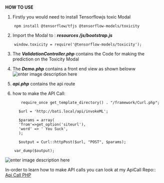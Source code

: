 **HOW TO USE**
1) Firstly you would need to install Tensorflowjs toxic Modal
```
    npm install @tensorflow/tfjs @tensorflow-models/toxicity
   ```
2) Import the Modal to : ***resources /js/bootstrap.js***
```
    window.toxicity = require('@tensorflow-models/toxicity');
```
3) The ***ValidationController.php*** contains the Code for making the prediction on the Toxicity Modal

4) The ***Demo.php*** contains a front end view as shown beloww
![enter image description here](https://github.com/kunz398/Laravel_ML-TensorFlow-Api-for-Toxic-Text/blob/master/Screenshot_8.png)
5) ***api.php*** contains the api route

6) how to make the API Call: 
```
       require_once get_template_directory() . "/framework/Curl.php";  
      
      $url = 'http://bati.local/api/invokeML';  
      
      $params = array(  
      'from'=>get_option('siteurl'),  
      'word' => ' You Suck',  
      );  
      
      $output = Curl::httpPost($url, "POST", $params);  
      
    var_dump($output);

```
![enter image description here](https://github.com/kunz398/Laravel_ML-TensorFlow-Api-for-Toxic-Text/blob/master/Screenshot_8.png)

In-order to learn how to make API calls you can look at my ApiCall Repo::
[Api Call PHP](https://github.com/kunz398/API-custom-Function-for-php-)
